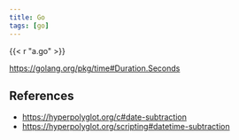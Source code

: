 ```yaml
---
title: Go
tags: [go]
---
```


{{< r "a.go" >}}

<https://golang.org/pkg/time#Duration.Seconds>

## References

- <https://hyperpolyglot.org/c#date-subtraction>
- <https://hyperpolyglot.org/scripting#datetime-subtraction>
